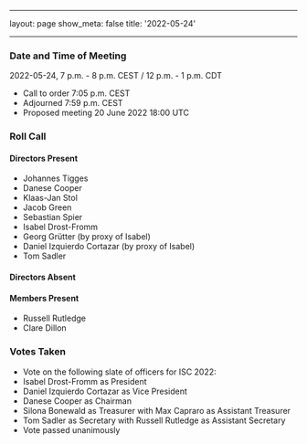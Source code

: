   - - -
layout: page show_meta: false title: '2022-05-24'
- - -

### Date and Time of Meeting

2022-05-24, 7 p.m. - 8 p.m. CEST / 12 p.m. - 1 p.m. CDT

* Call to order 7:05 p.m. CEST
* Adjourned 7:59 p.m. CEST
* Proposed meeting 20 June 2022 18:00 UTC

### Roll Call

#### Directors Present

- Johannes Tigges
- Danese Cooper
- Klaas-Jan Stol
- Jacob Green
- Sebastian Spier
- Isabel Drost-Fromm
- Georg Grütter (by proxy of Isabel)
- Daniel Izquierdo Cortazar (by proxy of Isabel)
- Tom Sadler

#### Directors Absent

#### Members Present
- Russell Rutledge
- Clare Dillon

### Votes Taken
- Vote on the following slate of officers for ISC 2022:
 - Isabel Drost-Fromm as President
 - Daniel Izquierdo Cortazar as Vice President
 - Danese Cooper as Chairman
 - Silona Bonewald as Treasurer with Max Capraro as Assistant Treasurer
 - Tom Sadler as Secretary with Russell Rutledge as Assistant Secretary
 - Vote passed unanimously 
